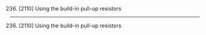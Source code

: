 236. [2110] Using the build-in pull-up resistors

---

236. [2110] Using the build-in pull-up resistors
